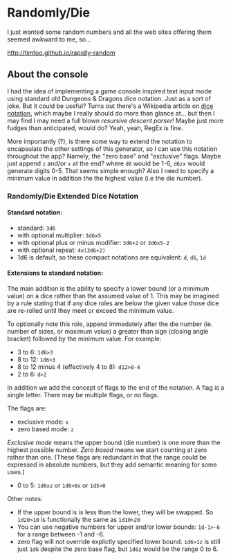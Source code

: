 # Randomly/Die

I just wanted some random numbers and all the web sites offering them seemed
awkward to me, so...

http://timtoo.github.io/rapidly-random

## About the console

I had the idea of implementing a game console inspired text input mode using
standard old Dungeons & Dragons dice notation. Just as a sort of joke. But it 
could be useful? Turns out there's a Wikipedia
article on [dice notation](https://en.wikipedia.org/wiki/Dice_notation), which
maybe I really should do more than glance at... but then I may find I may need a
full blown *resursive descent parser*! Maybe just more fudges than anticipated,
would do? Yeah, yeah, RegEx is fine.

More importantly (?), is there some way to extend the notation to encapsulate
the other settings of this generator, so I can use this notation throughout the
app? Namely, the "zero base" and "exclusive" flags. Maybe just append `z` and/or
`x` at the end? where `d6` would be 1-6, `d6zx` would generate digits 0-5. That
seems simple enough? Also I need to specify a minimum value in addition the the
highest value (i.e the die number). 

### Randomly/Die Extended Dice Notation

#### Standard notation:

- standard: `3d6`
- with optional multiplier: `3d6x5`
- with optional plus or minus modifier: `3d6+2` or `3d6x5-2`
- with optional repeat: `4x(3d6+2)`
- 1d6 is default, so these compact notations are equivalent: `d`, `d6`, `1d`

#### Extensions to standard notation:

The main addition is the ability to specify a lower bound (or a minimum value)
on a dice rather than the assumed value of 1. This may be imagined by a rule
stating that if any dice roles are below the given value those dice are
re-rolled until they meet or exceed the minimum value.

To optionally note this role, append immedately after the die number (ie. number
of sides, or maximum value) a greater than sign (closing angle bracket) followed
by the minimum value. For example:

- 3 to 6: `1d6>3`
- 8 to 12: `1d6>3`
- 8 to 12 minus 4 (effectively 4 to 8): `d12>8-4`
- 2 to 6: `d>2`

In addition we add the concept of flags to the end of the notation. A flag is a
single letter. There may be multiple flags, or no flags. 

The flags are:

- exclusive mode: `x`
- zero based mode: `z` 

*Exclusive mode* means the upper bound (die number) is one more than the highest
possible number. *Zero based* means we start counting at zero rather than one.
(These flags are redundant in that the range could be expressed in absolute
numbers, but they add semantic meaning for some uses.)

- 0 to 5: `1d6xz` or `1d6>0x` or `1d5>0` 

Other notes:

- If the upper bound is is less than the lower, they will be swapped. 
  So `1d20>10` is functionally the same as `1d10>20`
- You can use negative numbers for upper and/or lower bounds: 
  `1d-1>-6` for a range between -1 and -6.
- zero flag will not override explictly specified lower bound. `1d6>1z` is still 
  just `1d6` despite the zero base flag, but `1d6z` would be the range 0 to 6. 


